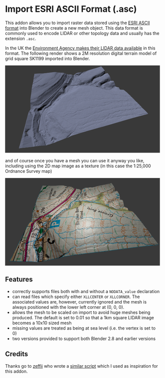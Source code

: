 # Import ESRI ASCII Format (.asc)

This addon allows you to import raster data stored using the
[ESRI ASCII format](http://resources.esri.com/help/9.3/arcgisdesktop/com/gp_toolref/spatial_analyst_tools/esri_ascii_raster_format.htm)
into Blender to create a new mesh object. This data format is commonly used to
encode LIDAR or other topology data and usually has the extension `.asc`. 

In the UK the [Environment Agency makes their LIDAR data available](https://environment.data.gov.uk/dataset/2e8d0733-4f43-48b4-9e51-631c25d1b0a9) in this format. The following render shows a 2M resolution digital terrain model of grid square SK1199 imported into Blender.

![example](./examples/SK1199_DTM_2M.png)

and of course once you have a mesh you can use it anyway you like, including using the 2D map image as a texture (in this case the 1:25,000 Ordnance Survey map)

![example](./examples/SK1199_25000.png)

## Features
- correctly supports files both with and without a `NODATA_value` declaration
- can read files which specify either `XLLCENTER` or `XLLCORNER`. The associated values are, however, currently ignored and the mesh is always positioned with the lower left corner at (0, 0, 0).
- allows the mesh to be scaled on import to avoid huge meshes being produced. The default is set to 0.01 so that a 1km square LIDAR image becomes a 10x10 sized mesh
- missing values are treated as being at sea level (i.e. the vertex is set to 0)
- two versions provided to support both Blender 2.8 and earlier versions

## Credits

Thanks go to [zeffii](https://github.com/zeffii) who wrote a [similar script](https://gist.github.com/zeffii/5dc7dd44899b7ae36dab73a2c235cd4f#file-modified_original_with_skipping_whitespace-py)
which I used as inspiration for this addon.
